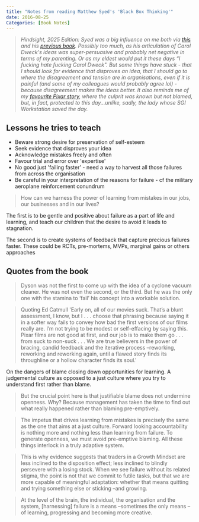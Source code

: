```yaml
---
title: "Notes from reading Matthew Syed's 'Black Box Thinking'"
date: 2016-08-25
Categories: [Book Notes]
---
```


> _Hindsight, 2025 Edition: Syed was a big influence on me both via [this](https://www.amazon.co.uk/Black-Box-Thinking-Surprising-Success-ebook/dp/B00PW634YQ) and his [previous book](https://www.amazon.co.uk/Bounce-Myth-Talent-Power-Practice-ebook/dp/B003P2WJ18). Possibly too much, as his articulation of Carol Dweck's ideas was super-persuasive and probably net negative in terms of my parenting. Or as my eldest would put it these days “I fucking hate fucking Carol Dweck". But some things have stuck - that I should look for evidence that disproves an idea, that I should go to where the disagreement and tension are in organisations, even if it is painful (and some of my colleagues would probably agree lol) - because disagreement makes the ideas better. It also reminds me of my [favourite Pixar story](https://www.quora.com/Did-Pixar-accidentally-delete-Toy-Story-2-during-production/answer/Oren-Jacob), where the culprit was known but not blamed, but, in fact, protected to this day...unlike, sadly, the lady whose SGI Workstation saved the day._

## Lessons he tries to teach
- Beware strong desire for preservation of self-esteem
- Seek evidence that disproves your idea
- Acknowledge mistakes freely and often
- Favour trial and error over 'expertise'
- No good just 'failing faster' - need a way to harvest all those failures from across the organisation
- Be careful in your interpretation of the reasons for failure - cf the military aeroplane reinforcement conundrum

> How can we harness the power of learning from mistakes in our jobs, our businesses and in our lives?

The first is to be gentle and positive about failure as a part of life and learning, and teach our children that the desire to avoid it leads to stagnation.

The second is to create systems of feedback that capture precious failures faster. These could be RCTs, pre-mortems, MVPs, marginal gains or others approaches

## Quotes from the book
> Dyson was not the first to come up with the idea of a cyclone vacuum cleaner. He was not even the second, or the third. But he was the only one with the stamina to ‘fail’ his concept into a workable solution.

> Quoting Ed Catmull 'Early on, all of our movies suck. That’s a blunt assessment, I know, but I . . . choose that phrasing because saying it in a softer way fails to convey how bad the first versions of our films really are. I’m not trying to be modest or self-effacing by saying this. Pixar films are not good at first, and our job is to make them go . . . from suck to non-suck . . . We are true believers in the power of bracing, candid feedback and the iterative process –reworking, reworking and reworking again, until a flawed story finds its throughline or a hollow character finds its soul.'

On the dangers of blame closing down opportunities for learning. A judgemental culture as opposed to a just culture where you try to understand first rather than blame.

> But the crucial point here is that justifiable blame does not undermine openness. Why? Because management has taken the time to find out what really happened rather than blaming pre-emptively.

> The impetus that drives learning from mistakes is precisely the same as the one that aims at a just culture. Forward looking accountability is nothing more and nothing less than learning from failure. To generate openness, we must avoid pre-emptive blaming. All these things interlock in a truly adaptive system.

> This is why evidence suggests that traders in a Growth Mindset are less inclined to the disposition effect; less inclined to blindly persevere with a losing stock. When we see failure without its related stigma, the point is not that we commit to futile tasks, but that we are more capable of meaningful adaptation: whether that means quitting and trying something else or sticking –and growing.

> At the level of the brain, the individual, the organisation and the system, [harnessing] failure is a means –sometimes the only means –of learning, progressing and becoming more creative.
